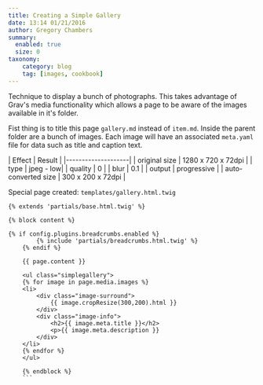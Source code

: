 ```yaml
---
title: Creating a Simple Gallery
date: 13:14 01/21/2016
author: Gregory Chambers
summary:
  enabled: true
  size: 0
taxonomy:
    category: blog
    tag: [images, cookbook]
---
```

Technique to display a bunch of photographs. This takes advantage of Grav's media functionality which allows a page to be aware of the images available in it's folder.

Fist thing is to title this page `gallery.md` instead of `item.md`. Inside the parent folder are a bunch of images. Each image will have an associated `meta.yaml` file for data such as title and caption text.

| Effect | Result |
|--------------------|
| original size | 1280 x 720 x 72dpi |
| type | jpeg - low|
| quality | 0 |
| blur | 0.1 |
| output | progressive |
| auto-converted size | 300 x 200 x 72dpi |

Special page created: `templates/gallery.html.twig`

```
{% extends 'partials/base.html.twig' %}

{% block content %}

{% if config.plugins.breadcrumbs.enabled %}
        {% include 'partials/breadcrumbs.html.twig' %}
    {% endif %}

    {{ page.content }}

    <ul class="simplegallery">
    {% for image in page.media.images %}
    <li>
        <div class="image-surround">
            {{ image.cropResize(300,200).html }}
        </div>
        <div class="image-info">
            <h2>{{ image.meta.title }}</h2>
            <p>{{ image.meta.description }}
        </div>
    </li>
    {% endfor %}
    </ul>

    {% endblock %}
    ```

